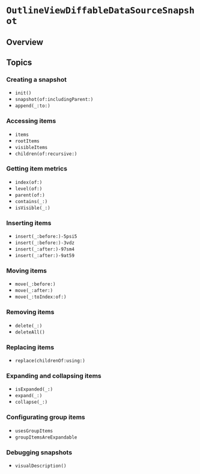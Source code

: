 # ``OutlineViewDiffableDataSourceSnapshot``

## Overview

## Topics

### Creating a snapshot

- ``init()``
- ``snapshot(of:includingParent:)``
- ``append(_:to:)``

### Accessing items

- ``items`` 
- ``rootItems``
- ``visibleItems``
- ``children(of:recursive:)``

### Getting item metrics

- ``index(of:)``
- ``level(of:)``
- ``parent(of:)``
- ``contains(_:)``
- ``isVisible(_:)``

### Inserting items

- ``insert(_:before:)-5psi5``
- ``insert(_:before:)-3vdz``
- ``insert(_:after:)-97sm4``
- ``insert(_:after:)-9at59``

### Moving items

- ``move(_:before:)``
- ``move(_:after:)``
- ``move(_:toIndex:of:)``

### Removing items

- ``delete(_:)``
- ``deleteAll()``

### Replacing items

- ``replace(childrenOf:using:)``

### Expanding and collapsing items

- ``isExpanded(_:)``
- ``expand(_:)``
- ``collapse(_:)``

### Configurating group items

- ``usesGroupItems`` 
- ``groupItemsAreExpandable``

### Debugging snapshots

- ``visualDescription()``
